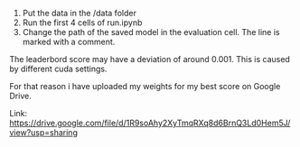 1. Put the data in the /data folder
2. Run the first 4 cells of run.ipynb
3. Change the path of the saved model in the evaluation cell. The line is marked with a comment.

The leaderbord score may have a deviation of around 0.001. This is caused by different cuda settings.

For that reason i have uploaded my weights for my best score on Google Drive.

Link: https://drive.google.com/file/d/1R9soAhy2XyTmqRXq8d6BrnQ3Ld0Hem5J/view?usp=sharing
